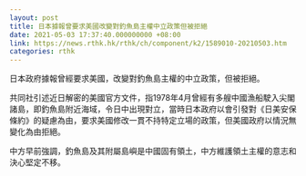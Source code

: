 ```yaml
---
layout: post
title: 日本據報曾要求美國改變對釣魚島主權中立政策但被拒絕
date: 2021-05-03 17:37:40.000000000 +08:00
link: https://news.rthk.hk/rthk/ch/component/k2/1589010-20210503.htm
categories: rthk
---
```


日本政府據報曾經要求美國，改變對釣魚島主權的中立政策，但被拒絕。

共同社引述近日解密的美國官方文件，指1978年4月曾經有多艘中國漁船駛入尖閣諸島，即釣魚島附近海域，令日中出現對立，當時日本政府以會引發對《日美安保條約》的疑慮為由，要求美國修改一貫不持特定立場的政策，但美國政府以情況無變化為由拒絕。

中方早前強調，釣魚島及其附屬島嶼是中國固有領土，中方維護領土主權的意志和決心堅定不移。
